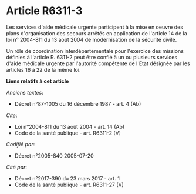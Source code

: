 # Article R6311-3

Les services d'aide médicale urgente participent à la mise en oeuvre des plans d'organisation des secours arrêtés en
application de l'article 14 de la loi n° 2004-811 du 13 août 2004 de modernisation de la sécurité civile. 

Un rôle de coordination interdépartementale pour l'exercice des missions définies à l'article R. 6311-2 peut être confié à un
ou plusieurs services d'aide médicale urgente par l'autorité compétente de l'Etat désignée par les articles 16 à 22 de la
même loi.

**Liens relatifs à cet article**

_Anciens textes_:

  - Décret n°87-1005 du 16 décembre 1987 - art. 4 (Ab)

_Cite_:

  - Loi n°2004-811 du 13 août 2004 - art. 14 (Ab)
  - Code de la santé publique - art. R6311-2 (V)

_Codifié par_:

  - Décret n°2005-840 2005-07-20

_Cité par_:

  - Décret n°2017-390 du 23 mars 2017 - art. 1
  - Code de la santé publique - art. R6311-27 (V)
